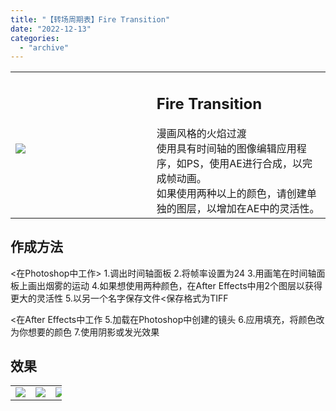 ```yaml
---
title: "【转场周期表】Fire Transition"
date: "2022-12-13"
categories: 
  - "archive"
---
```


<table><tbody><tr><td style="width: 44.7932%;"><h2 class="title_title__ceXO0"><img src="https://mir.yuelili.com/2022/12/cfd592a7cc55d15a239e01915a8846d9.gif"></h2></td><td style="width: 97.0525%;"><h2 class="title_title__ceXO0">Fire Transition</h2>漫画风格的火焰过渡<div></div>使用具有时间轴的图像编辑应用程序，如PS，使用AE进行合成，以完成帧动画。<div></div>如果使用两种以上的颜色，请创建单独的图层，以增加在AE中的灵活性。</td></tr></tbody></table>

## 作成方法

<在Photoshop中工作> 1.调出时间轴面板 2.将帧率设置为24 3.用画笔在时间轴面板上画出烟雾的运动 4.如果想使用两种颜色，在After Effects中用2个图层以获得更大的灵活性 5.以另一个名字保存文件<保存格式为TIFF

<在After Effects中工作 5.加载在Photoshop中创建的镜头 6.应用填充，将颜色改为你想要的颜色 7.使用阴影或发光效果

## 效果

<table style="width: 16.2547%;"><tbody><tr><td style="width: 154px;"><img src="https://mir.yuelili.com/2022/12/a647418a8b4fd9b817d94b6781a7010a.gif"></td><td style="width: 20px;"><img class="plus" src="http://mir.yuelili.com/wp-content/uploads/user/AE/mg/foxcodex/tri.png"></td><td style="width: 154px;"><img src="https://mir.yuelili.com/2022/12/dd9e9baad1cecbac34937df0c1688795.gif"></td></tr></tbody></table>
